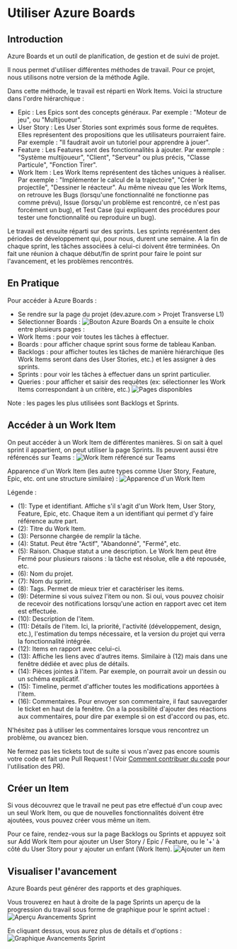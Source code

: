# Utiliser Azure Boards

## Introduction
Azure Boards et un outil de planification, de gestion et de suivi de projet.

Il nous permet d'utiliser différentes méthodes de travail. Pour ce projet, nous utilisons notre version de la méthode Agile.

Dans cette méthode, le travail est réparti en Work Items. Voici la structure dans l'ordre hiérarchique :
- Epic : Les Epics sont des concepts généraux. Par exemple : "Moteur de jeu", ou "Multijoueur".
- User Story : Les User Stories sont exprimés sous forme de requêtes. Elles représentent des propositions que les utilisateurs pourraient faire. Par exemple : "Il faudrait avoir un tutoriel pour apprendre à jouer".
- Feature : Les Features sont des fonctionnalités à ajouter. Par exemple : "Système multijoueur", "Client", "Serveur" ou plus précis, "Classe Particule", "Fonction Tirer".
- Work Item : Les Work Items représentent des tâches uniques à réaliser. Par exemple : "Implémenter le calcul de la trajectoire", "Créer le projectile", "Dessiner le réacteur". Au même niveau que les Work Items, on retrouve les Bugs (lorsqu'une fonctionnalité ne fonctionne pas comme prévu), Issue (lorsqu'un problème est rencontré, ce n'est pas forcément un bug), et Test Case (qui expliquent des procédures pour tester une fonctionnalité ou reproduire un bug).

Le travail est ensuite réparti sur des sprints. Les sprints représentent des périodes de développement qui, pour nous, durent une semaine. A la fin de chaque sprint, les tâches associées à celui-ci doivent être terminées. On fait une réunion à chaque début/fin de sprint pour faire le point sur l'avancement, et les problèmes rencontrés.

## En Pratique
Pour accéder à Azure Boards :
- Se rendre sur la page du projet (dev.azure.com > Projet Transverse L1)
- Sélectionner Boards :
![Bouton Azure Boards](./img/boards_button.jpg)
On a ensuite le choix entre plusieurs pages :
- Work Items : pour voir toutes les tâches à effectuer.
- Boards : pour afficher chaque sprint sous forme de tableau Kanban.
- Backlogs : pour afficher toutes les tâches de manière hiérarchique (les Work Items seront dans des User Stories, etc.) et les assigner à des sprints.
- Sprints : pour voir les tâches à effectuer dans un sprint particulier.
- Queries : pour afficher et saisir des requêtes (ex: sélectionner les Work Items correspondant à un critère, etc.)
![Pages disponibles](./img/boards_options.jpg)

Note : les pages les plus utilisées sont Backlogs et Sprints.

## Accéder à un Work Item
On peut accéder à un Work Item de différentes manières. Si on sait à quel sprint il appartient, on peut utiliser la page Sprints. Ils peuvent aussi être référencés sur Teams :
![Work Item référencé sur Teams](./img/teams_work_item_reference.jpg)

Apparence d'un Work Item (les autre types comme User Story, Feature, Epic, etc. ont une structure similaire) :
![Apparence d'un Work Item](./img/work_item_description.jpg)

Légende :
- (1): Type et identifiant. Affiche s'il s'agit d'un Work Item, User Story, Feature, Epic, etc. Chaque item a un identifiant qui permet d'y faire référence autre part.
- (2): Titre du Work Item.
- (3): Personne chargée de remplir la tâche.
- (4): Statut. Peut être "Actif", "Abandonné", "Fermé", etc.
- (5): Raison. Chaque statut a une description. Le Work Item peut être Fermé pour plusieurs raisons : la tâche est résolue, elle a été repousée, etc.
- (6): Nom du projet.
- (7): Nom du sprint.
- (8): Tags. Permet de mieux trier et caractériser les items.
- (9): Détermine si vous suivez l'item ou non. Si oui, vous pouvez choisir de recevoir des notifications lorsqu'une action en rapport avec cet item est effectuée.
- (10): Description de l'item.
- (11): Détails de l'item. Ici, la priorité, l'activité (développement, design, etc.), l'estimation du temps nécessaire, et la version du projet qui verra la fonctionnalité intégrée.
- (12): Items en rapport avec celui-ci.
- (13): Affiche les liens avec d'autres items. Similaire à (12) mais dans une fenêtre dédiée et avec plus de détails.
- (14): Pièces jointes à l'item. Par exemple, on pourrait avoir un dessin ou un schéma explicatif.
- (15): Timeline, permet d'afficher toutes les modifications apportées à l'item.
- (16): Commentaires. Pour envoyer son commentaire, il faut sauvegarder le ticket en haut de la fenêtre. On a la possibilité d'ajouter des réactions aux commentaires, pour dire par exemple si on est d'accord ou pas, etc.

N'hésitez pas à utiliser les commentaires lorsque vous rencontrez un problème, ou avancez bien.

Ne fermez pas les tickets tout de suite si vous n'avez pas encore soumis votre code et fait une Pull Request ! (Voir [Comment contribuer du code](./contribute.md) pour l'utilisation des PR).

## Créer un Item
Si vous découvrez que le travail ne peut pas etre effectué d'un coup avec un seul Work Item, ou que de nouvelles fonctionnalités doivent être ajoutées, vous pouvez créer vous même un item. 

Pour ce faire, rendez-vous sur la page Backlogs ou Sprints et appuyez soit sur Add Work Item pour ajouter un User Story / Epic / Feature, ou le '+' à côté du User Story pour y ajouter un enfant (Work Item).
![Ajouter un item](./img/add_item.jpg)

## Visualiser l'avancement
Azure Boards peut générer des rapports et des graphiques.

Vous trouverez en haut à droite de la page Sprints un aperçu de la progression du travail sous forme de graphique pour le sprint actuel :
![Aperçu Avancements Sprint](./img/graph-sm.jpg)

En cliquant dessus, vous aurez plus de détails et d'options :
![Graphique Avancements Sprint](./img/graph-lg.jpg)

